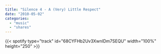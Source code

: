 ```yaml
---
title: "Silence 4 - A (Very) Little Respect"
date: "2010-05-02"
categories:
  - "music"
  - "shares"
---
```


{{< spotify type="track" id="68CYFHb2Uv3XwnlDm7SEQU" width="100%" height="250" >}}
